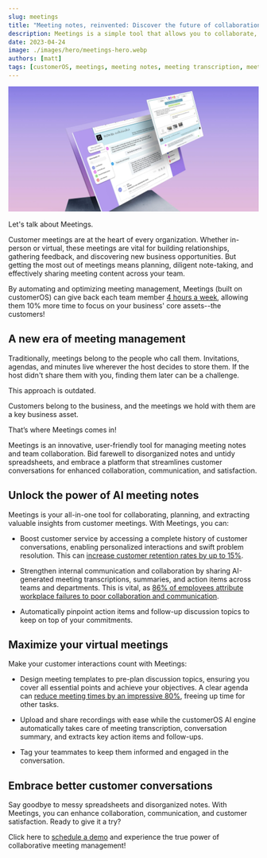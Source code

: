```yaml
---
slug: meetings
title: "Meeting notes, reinvented: Discover the future of collaboration with Meetings"
description: Meetings is a simple tool that allows you to collaborate, plan, and extract intelligence from your customer meetings.
date: 2023-04-24
image: ./images/hero/meetings-hero.webp
authors: [matt]
tags: [customerOS, meetings, meeting notes, meeting transcription, meeting summary, action items]
---
```


![Openline virtual meeting management](images/hero/meetings-hero.webp)

Let's talk about Meetings.

Customer meetings are at the heart of every organization.  Whether in-person or virtual, these meetings are vital for building relationships, gathering feedback, and discovering new business opportunities.  But getting the most out of meetings means planning, diligent note-taking, and effectively sharing meeting content across your team.  

By automating and optimizing meeting management, Meetings (built on customerOS) can give back each team member [4 hours a week][atlassian], allowing them 10% more time to focus on your business' core assets--the customers!

## A new era of meeting management

<!--truncate-->

Traditionally, meetings belong to the people who call them. Invitations, agendas, and minutes live wherever the host decides to store them. If the host didn't share them with you, finding them later can be a challenge.

This approach is outdated.

Customers belong to the business, and the meetings we hold with them are a key business asset.

That’s where Meetings comes in!

Meetings is an innovative, user-friendly tool for managing meeting notes and team collaboration. Bid farewell to disorganized notes and untidy spreadsheets, and embrace a platform that streamlines customer conversations for enhanced collaboration, communication, and satisfaction.

## Unlock the power of AI meeting notes

Meetings is your all-in-one tool for collaborating, planning, and extracting valuable insights from customer meetings. With Meetings, you can:

- Boost customer service by accessing a complete history of customer conversations, enabling personalized interactions and swift problem resolution. This can [increase customer retention rates by up to 15%][hbr].

- Strengthen internal communication and collaboration by sharing AI-generated meeting transcriptions, summaries, and action items across teams and departments. This is vital, as [86% of employees attribute workplace failures to poor collaboration and communication][collab].

- Automatically pinpoint action items and follow-up discussion topics to keep on top of your commitments.

## Maximize your virtual meetings

Make your customer interactions count with Meetings:

- Design meeting templates to pre-plan discussion topics, ensuring you cover all essential points and achieve your objectives. A clear agenda can [reduce meeting times by an impressive 80%][noty], freeing up time for other tasks.

- Upload and share recordings with ease while the customerOS AI engine automatically takes care of meeting transcription, conversation summary, and extracts key action items and follow-ups.

- Tag your teammates to keep them informed and engaged in the conversation.

## Embrace better customer conversations

Say goodbye to messy spreadsheets and disorganized notes. With Meetings, you can enhance collaboration, communication, and customer satisfaction. Ready to give it a try?

Click here to [schedule a demo][demo] and experience the true power of collaborative meeting management!

<!---References--->

[atlassian]: https://www.atlassian.com/time-wasting-at-work-infographic
[collab]: https://blog.gitnux.com/communication-skills-statistics/
[demo]: /
[hbr]: https://hbr.org/2014/10/the-value-of-keeping-the-right-customers
[noty]: https://blog.noty.ai/how-to-stop-wasting-time-in-meetings-do-your-meetings-kill-your-productivity-47115538a11d
